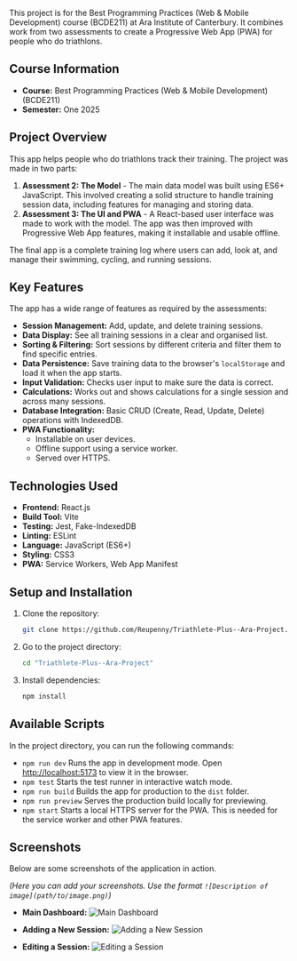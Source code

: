 This project is for the Best Programming Practices (Web & Mobile Development) course (BCDE211) at Ara Institute of Canterbury. It combines work from two assessments to create a Progressive Web App (PWA) for people who do triathlons.

## Course Information

- **Course:** Best Programming Practices (Web & Mobile Development) (BCDE211)
- **Semester:** One 2025

## Project Overview

This app helps people who do triathlons track their training. The project was made in two parts:

1. **Assessment 2: The Model** - The main data model was built using ES6+ JavaScript. This involved creating a solid structure to handle training session data, including features for managing and storing data.
2. **Assessment 3: The UI and PWA** - A React-based user interface was made to work with the model. The app was then improved with Progressive Web App features, making it installable and usable offline.

The final app is a complete training log where users can add, look at, and manage their swimming, cycling, and running sessions.

## Key Features

The app has a wide range of features as required by the assessments:

- **Session Management:** Add, update, and delete training sessions.
- **Data Display:** See all training sessions in a clear and organised list.
- **Sorting & Filtering:** Sort sessions by different criteria and filter them to find specific entries.
- **Data Persistence:** Save training data to the browser's `localStorage` and load it when the app starts.
- **Input Validation:** Checks user input to make sure the data is correct.
- **Calculations:** Works out and shows calculations for a single session and across many sessions.
- **Database Integration:** Basic CRUD (Create, Read, Update, Delete) operations with IndexedDB.
- **PWA Functionality:**
  - Installable on user devices.
  - Offline support using a service worker.
  - Served over HTTPS.

## Technologies Used

- **Frontend:** React.js
- **Build Tool:** Vite
- **Testing:** Jest, Fake-IndexedDB
- **Linting:** ESLint
- **Language:** JavaScript (ES6+)
- **Styling:** CSS3
- **PWA:** Service Workers, Web App Manifest

## Setup and Installation

1. Clone the repository:
   ```bash
   git clone https://github.com/Reupenny/Triathlete-Plus--Ara-Project.git
   ```
2. Go to the project directory:
   ```bash
   cd "Triathlete-Plus--Ara-Project"
   ```
3. Install dependencies:
   ```bash
   npm install
   ```

## Available Scripts

In the project directory, you can run the following commands:

- `npm run dev`
  Runs the app in development mode. Open [http://localhost:5173](http://localhost:5173) to view it in the browser.
- `npm test`
  Starts the test runner in interactive watch mode.
- `npm run build`
  Builds the app for production to the `dist` folder.
- `npm run preview`
  Serves the production build locally for previewing.
- `npm start`
  Starts a local HTTPS server for the PWA. This is needed for the service worker and other PWA features.

## Screenshots

Below are some screenshots of the application in action.

*(Here you can add your screenshots. Use the format `![Description of image](path/to/image.png)`)*

- **Main Dashboard:**
  ![Main Dashboard](path/to/your/screenshot.png)

- **Adding a New Session:**
  ![Adding a New Session](path/to/your/screenshot.png)

- **Editing a Session:**
  ![Editing a Session](path/to/your/screenshot.png)
